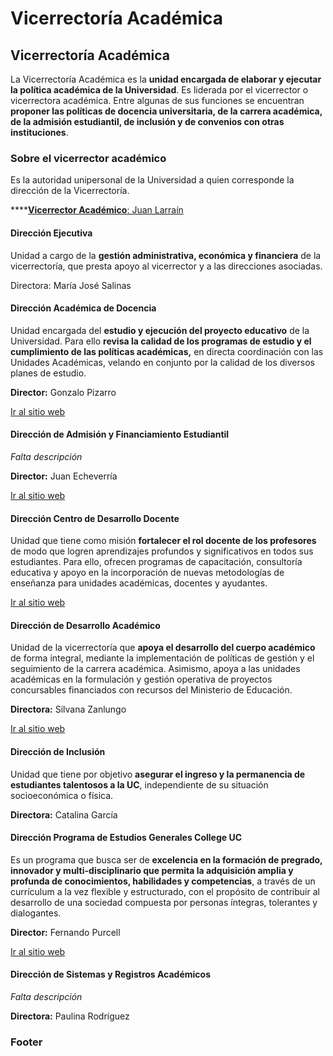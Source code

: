 # Vicerrectoría Académica

## Vicerrectoría Académica

La Vicerrectoría Académica es la **unidad encargada de elaborar y ejecutar la política académica de la Universidad**. Es liderada por el vicerrector o vicerrectora académica. Entre algunas de sus funciones se encuentran **proponer las políticas de docencia universitaria, de la carrera académica, de la admisión estudiantil, de inclusión y de convenios con otras instituciones**.

### Sobre el vicerrector académico

Es la autoridad unipersonal de la Universidad a quien corresponde la dirección de la Vicerrectoría.

\*\*\*\*[**Vicerrector Académico**: Juan Larraín](vicerrector-academico.md)

#### Dirección Ejecutiva

Unidad a cargo de la **gestión administrativa, económica y financiera** de la vicerrectoría, que presta apoyo al vicerrector y a las direcciones asociadas.

Directora: María José Salinas

#### Dirección Académica de Docencia

Unidad encargada del **estudio y ejecución del proyecto educativo** de la Universidad. Para ello **revisa la calidad de los programas de estudio y el cumplimiento de las políticas académicas,** en directa coordinación con las Unidades Académicas, velando en conjunto por la calidad de los diversos planes de estudio.

**Director:** Gonzalo Pizarro

[Ir al sitio web](http://direccionacademica.uc.cl/)

#### Dirección de Admisión y Financiamiento Estudiantil

_Falta descripción_

**Director:** Juan Echeverría

[Ir al sitio web](http://admisionyregistros.uc.cl)

#### Dirección Centro de Desarrollo Docente

Unidad que tiene como misión **fortalecer el rol docente de los profesores** de modo que logren aprendizajes profundos y significativos en todos sus estudiantes. Para ello, ofrecen programas de capacitación, consultoría educativa y apoyo en la incorporación de nuevas metodologías de enseñanza para unidades académicas, docentes y ayudantes.

[Ir al sitio web](http://desarrollodocente.uc.cl/)

#### Dirección de Desarrollo Académico

Unidad de la vicerrectoría que **apoya el desarrollo del cuerpo académico** de forma integral, mediante la implementación de políticas de gestión y el seguimiento de la carrera académica. Asimismo, apoya a las unidades académicas en la formulación y gestión operativa de proyectos concursables financiados con recursos del Ministerio de Educación.

**Directora:** Silvana Zanlungo

[Ir al sitio web](http://direcciondedesarrolloacademico.uc.cl/)

#### Dirección de Inclusión

Unidad que tiene por objetivo **asegurar el ingreso y la permanencia de estudiantes talentosos a la UC**, independiente de su situación socioeconómica o física. 

**Directora:** Catalina García

#### Dirección Programa de Estudios Generales College UC

Es un programa que busca ser de **excelencia en la formación de pregrado, innovador y multi-disciplinario que permita la adquisición amplia y profunda de conocimientos, habilidades y competencias**, a través de un currículum a la vez flexible y estructurado, con el propósito de contribuir al desarrollo de una sociedad compuesta por personas íntegras, tolerantes y dialogantes.

**Director:** Fernando Purcell

[Ir al sitio web](http://college.uc.cl/)

#### Dirección de Sistemas y Registros Académicos

_Falta descripción_

**Directora:** Paulina Rodríguez



### Footer



